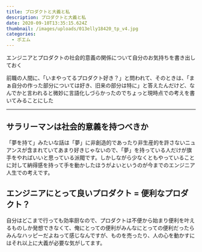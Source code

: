 ```yaml
---
title: プロダクトと大義と私
description: プロダクトと大義と私
date: 2020-09-10T13:35:15.624Z
thumbnail: /images/uploads/013elly18420_tp_v4.jpg
categories:
  - ポエム
---
```

エンジニアとプロダクトの社会的意義の関係について自分のお気持ちを書き出しておく

前職の人間に、「いまやってるプロダクト好き？」と問われて、そのときは、「まぁ自分の作った部分については好き、旧来の部分は特に」と答えたんだけど、なんでかと言われると微妙に言語化しづらかったのでちょっと現時点での考えを書いてみることにした

---

## サラリーマンは社会的意義を持つべきか

「夢を持て」みたいな話は「夢」に非創造的であったり非生産的を許さないニュアンスが含まれていてあまり好きじゃないので、「夢」を持っている人だけが旗手をやればいいと思っている派閥です。しかしながら少なくともやっていることに対して納得感を持って手を動かしたほうがよいというのが今までのエンジニア人生での考えです。

## エンジニアにとって良いプロダクト = 便利なプロダクト？

自分はどこまで行っても効率厨なので、プロダクトは不便から始まり便利を叶えるものしか発想できなくて、俺にとっての便利がみんなにとっての便利だったらみんなハッピーだよねって感じなんですが、ものを売ったり、人の心を動かすにはそれ以上に大義が必要な気がしてます。